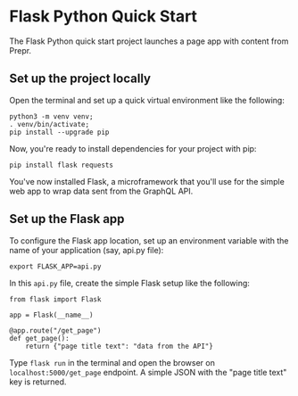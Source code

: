 # Flask Python Quick Start
The Flask Python quick start project launches a page app with content from Prepr.


## Set up the project locally

Open the terminal and set up a quick virtual environment like the following:

```
python3 -m venv venv;
. venv/bin/activate;
pip install --upgrade pip
```

Now, you're ready to install dependencies for your project with pip:

```
pip install flask requests
```

You've now installed Flask, a microframework that you'll use for the simple web app to wrap data sent from the GraphQL API.


## Set up the Flask app

To configure the Flask app location, set up an environment variable with the name of your application (say, api.py file):

```
export FLASK_APP=api.py
```

In this `api.py` file, create the simple Flask setup like the following:

```
from flask import Flask

app = Flask(__name__)

@app.route("/get_page")
def get_page():
    return {"page title text": "data from the API"}
```

Type `flask run` in the terminal and open the browser on `localhost:5000/get_page` endpoint. A simple JSON with the "page title text" key is returned.
